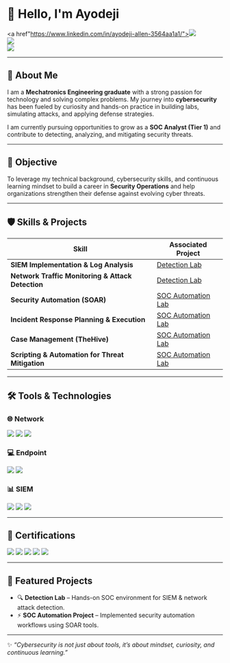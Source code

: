 

# 👋 Hello, I'm Ayodeji
<a href"https://www.linkedin.com/in/ayodeji-allen-3564aa1a1/"><img src="https://img.shields.io/badge/-LinkedIn-0072b1?&style=for-the-badge&logo=linkedin&logoColor=white" /></a>  
<a href="https://github.com/your-github"><img src="https://img.shields.io/badge/-GitHub-181717?&style=for-the-badge&logo=github&logoColor=white" /></a>  
<a href="mailto:your-email@gmail.com"><img src="https://img.shields.io/badge/-Email-D14836?&style=for-the-badge&logo=gmail&logoColor=white" /></a>  

---

## 🚀 About Me  
I am a **Mechatronics Engineering graduate** with a strong passion for technology and solving complex problems. My journey into **cybersecurity** has been fueled by curiosity and hands-on practice in building labs, simulating attacks, and applying defense strategies.  

I am currently pursuing opportunities to grow as a **SOC Analyst (Tier 1)** and contribute to detecting, analyzing, and mitigating security threats.  

---

## 🎯 Objective  
To leverage my technical background, cybersecurity skills, and continuous learning mindset to build a career in **Security Operations** and help organizations strengthen their defense against evolving cyber threats.  

---

## 🛡️ Skills & Projects  

| Skill                                          | Associated Project |
|-----------------------------------------------|--------------------|
| **SIEM Implementation & Log Analysis**        | <a href="#">Detection Lab</a> |
| **Network Traffic Monitoring & Attack Detection** | <a href="#">Detection Lab</a> |
| **Security Automation (SOAR)**                | <a href="#">SOC Automation Lab</a> |
| **Incident Response Planning & Execution**    | <a href="#">SOC Automation Lab</a> |
| **Case Management (TheHive)**                 | <a href="#">SOC Automation Lab</a> |
| **Scripting & Automation for Threat Mitigation** | <a href="#">SOC Automation Lab</a> |

---

## 🛠️ Tools & Technologies  

### 🌐 Network  
<div>
  <img src="https://img.shields.io/badge/-Wireshark-1679A7?&style=for-the-badge&logo=Wireshark&logoColor=white" />
  <img src="https://img.shields.io/badge/-Suricata-EF3B2D?&style=for-the-badge&logo=Suricata&logoColor=white" />
  <img src="https://img.shields.io/badge/-Zeek-777BB4?&style=for-the-badge&logo=Zeek&logoColor=white" />
</div>  

### 💻 Endpoint  
<div>
  <img src="https://img.shields.io/badge/-Microsoft_Defender_for_Endpoint-00A4EF?&style=for-the-badge&logo=Microsoft&logoColor=white" />
  <img src="https://img.shields.io/badge/-Velociraptor-4B275F?&style=for-the-badge&logo=Velociraptor&logoColor=white" />
</div>  

### 📊 SIEM  
<div>
  <img src="https://img.shields.io/badge/-Microsoft_Sentinel-0078D4?&style=for-the-badge&logo=Microsoft&logoColor=white" />
  <img src="https://img.shields.io/badge/-Splunk-000000?&style=for-the-badge&logo=Splunk&logoColor=white" />
  <img src="https://img.shields.io/badge/-Elastic-005571?&style=for-the-badge&logo=Elastic&logoColor=white" />
</div>  

---

## 📜 Certifications  
<div>
<img src="https://img.shields.io/badge/-CompTIA_Security%2B-FF0000?&style=for-the-badge&logo=CompTIA&logoColor=white" />
<img src="https://img.shields.io/badge/-CompTIA_Network%2B-007ACC?&style=for-the-badge&logo=CompTIA&logoColor=white" />
<img src="https://img.shields.io/badge/-CompTIA_A%2B-4D4D4D?&style=for-the-badge&logo=CompTIA&logoColor=white" />
<img src="https://img.shields.io/badge/-CDSA-006400?&style=for-the-badge&logoColor=white" />
<img src="https://img.shields.io/badge/-CCD-000080?&style=for-the-badge&logoColor=white" />
</div>  

---

## 📂 Featured Projects  
- 🔍 **Detection Lab** – Hands-on SOC environment for SIEM & network attack detection.  
- ⚡ **SOC Automation Project** – Implemented security automation workflows using SOAR tools.  

---

✨ *“Cybersecurity is not just about tools, it’s about mindset, curiosity, and continuous learning.”*  
